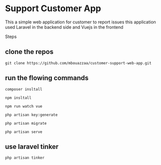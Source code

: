 <h1>Support Customer App </h1>

<p>This a simple web application for customer to report issues  this application used Laravel in the backend side and Vuejs in the frontend </p>

Steps

## clone the repos

```
git clone https://github.com/mbouazzaa/customer-support-web-app.git
```
## run the flowing commands 
```
composer insltall 
```
```
npm insltall 
```
```
npm run watch vue 
```
```
php artisan key:generate
```
```
php artisan migrate
```
```
php artisan serve
```

## use laravel tinker 

```
php artisan tinker
```
